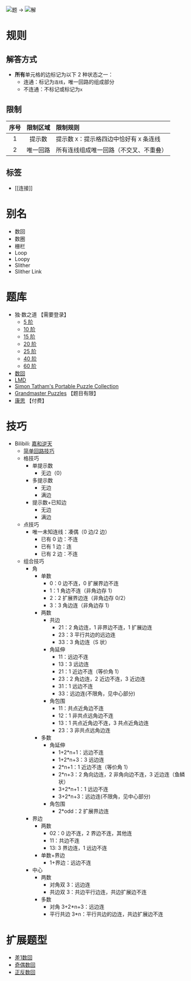 ![题](https://www.conceptispuzzles.com/zh/picture/11/1370.gif) ->
![解](https://www.conceptispuzzles.com/zh/picture/11/1371.gif)

# 规则

## 解答方式

- **所有**单元格的边标记为以下 2 种状态之一：
  - 连通：标记为`连线`，唯一回路的组成部分
  - 不连通：不标记或标记为`x`

## 限制

| 序号  |  限制区域  | 限制规则                          |
|:---:|:------:|:------------------------------|
|  1  | 提示数 | 提示数 `X`：提示格四边中恰好有 `X` 条连线    |
|  2  |  唯一回路  | 所有连线组成唯一回路（不交叉、不重叠） |

## 标签

- [[连接]]

# 别名

- 数回
- 数圈
- 栅栏
- Loop
- Loopy
- Slither
- Slither Link

# 题库
- 独·数之道 【需要登录】
  - [5 阶](http://www.sudokufans.org.cn/lx/loop.index.php?p=p&w=5)
  - [10 阶](http://www.sudokufans.org.cn/lx/loop.index.php?p=p&w=10)
  - [15 阶](http://www.sudokufans.org.cn/lx/loop.index.php?p=p&w=15)
  - [20 阶](http://www.sudokufans.org.cn/lx/loop.index.php?p=p&w=20)
  - [25 阶](http://www.sudokufans.org.cn/lx/loop.index.php?p=p&w=25)
  - [40 阶](http://www.sudokufans.org.cn/lx/loop.index.php?p=p&w=40)
  - [60 阶](http://www.sudokufans.org.cn/lx/loop.index.php?p=p&w=60)
- [数回](https://cn.puzzle-loop.com/)
- [LMD](https://logic-masters.de/Raetselportal/Suche/spezial.php?listname=rundwege)
- [Simon Tatham's Portable Puzzle Collection](https://www.chiark.greenend.org.uk/~sgtatham/puzzles/js/loopy.html)
- [Grandmaster Puzzles](https://www.gmpuzzles.com/blog/category/loop/slitherlink/) 【题目有限】
- [康思](https://www.conceptispuzzles.com/zh/index.aspx?uri=puzzle/slitherlink) 【付费】

# 技巧

- Bilibili: [嘉和逆天](https://www.bilibili.com/read/cv15698726)
  - [简单回路技巧](../回路.md)
  - 格技巧
    - 单提示数
      - 无边（0）
    - 多提示数
      - 无边
      - 满边
    - 提示数+已知边
      - 无边
      - 满边
  - 点技巧
    - 唯一未知连线：凑偶（0 边/2 边）
      - 已有 0 边：不连
      - 已有 1 边：连
      - 已有 2 边：不连
  - 组合技巧
    - 角
      - 单数
        - 0：0 边不连，0 扩展界边不连
        - 1：1 角边不连（非角边存 1）
        - 2：2 扩展界边连（非角边存 0/2）
        - 3：3 角边连（非角边存 1）
      - 两数
        - 共边
          - 21：2 角边连，1 非界边不连，1 扩展边连
          - 23：3 平行共边的远边连
          - 33：3 角边连（S 状）
        - 角延伸
          - 11：远边不连
          - 13：3 远边连
          - 21：1 近边不连（等价角 1）
          - 23：2 角边连，2 近边不连，3 近边连
          - 31：1 远边不连
          - 33：远边连(不限角，见中心部分)
        - 角包围
          - 11：共点近角边不连
          - 12：1 非共点远角边不连
          - 13：1 共点近角边不连，3 共点近角边连
          - 23：3 非共点远角边连
      - 多数
        - 角延伸
          - 1+2*n+1：远边不连
          - 1+2*n+3：3 远边连
          - 2*n+1：1 近边不连（等价角 1）
          - 2*n+3：2 角向边连，2 非角向边不连，3 近边连（鱼鳞状）
          - 3+2*n+1：1 远边不连
          - 3+2*n+3：远边连(不限角，见中心部分)
        - 角包围
          - 2*odd：2 扩展界边连
    - 界边
      - 两数
        - 02：0 边不连，2 界边不连，其他连
        - 11：共边不连
        - 13: 3 界边连，1 远边不连
      - 单数+界边
        - 1+界边：远边不连
    - 中心
      - 两数
        - 对角双 3：远边连
        - 共边双 3：共边平行边连，共边扩展边不连
      - 多数
        - 对角 3+2*n+3：远边连
        - 平行共边 3*n：平行共边的边连，共边扩展边不连

# 扩展题型

- [差1数回](差1数回.md)
- [奇偶数回](奇偶数回.md)
- [正反数回](正反数回.md)